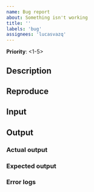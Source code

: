 ```yaml
---
name: Bug report
about: Something isn't working
title: ''
labels: 'bug'
assignees: 'lucasvazq'
---
```

**Priority**: <1-5>

## Description
[//]: # (Description of the bug)

## Reproduce
[//]: # (Steps to reproduce the bug)
[//]: # (1 - bla)
[//]: # (2 - bla bla)
[//]: # (3 - bla bla bla)

## Input
[//]: # (Attach files or provide description of the inputs or code with titles separated in block)

## Output

### Actual output
[//]: # (Attach files or provide description of the output, except for the console logs, or code with titles separated in block)

### Expected output
[//]: # (Expected behavior)

### Error logs
[//]: # (Paste the error logs inside code blocks)
